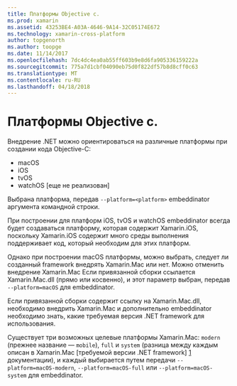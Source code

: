 ```yaml
---
title: Платформы Objective c.
ms.prod: xamarin
ms.assetid: 43253BE4-A03A-4646-9A14-32C05174E672
ms.technology: xamarin-cross-platform
author: topgenorth
ms.author: toopge
ms.date: 11/14/2017
ms.openlocfilehash: 7dc4dc4ea0ab55ff603b9e8d6fa905336159222a
ms.sourcegitcommit: 775a7d1cbf04090eb75d0f822df57b8d8cff0c63
ms.translationtype: MT
ms.contentlocale: ru-RU
ms.lasthandoff: 04/18/2018
---
```

# <a name="objective-c-platforms"></a>Платформы Objective c.


Внедрение .NET можно ориентироваться на различные платформы при создании кода Objective-C:

* macOS
* iOS
* tvOS
* watchOS [еще не реализован]

Выбрана платформа, передав `--platform=<platform>` embeddinator аргумента командной строки.

При построении для платформ iOS, tvOS и watchOS embeddinator всегда будет создаваться платформу, которая содержит Xamarin.iOS, поскольку Xamarin.iOS содержит много среды выполнения поддерживает код, который необходим для этих платформ.

Однако при построении macOS платформы, можно выбрать, следует ли созданный framework внедрять Xamarin.Mac или нет. Можно отменить внедрение Xamarin.Mac Если привязанной сборки ссылается Xamarin.Mac.dll (прямо или косвенно), и этот параметр выбран, передав `--platform=macOS` для embeddinator.

Если привязанной сборки содержит ссылку на Xamarin.Mac.dll, необходимо внедрить Xamarin.Mac и дополнительно embeddinator необходимо знать, какие требуемая версия .NET framework для использования.

Существует три возможных целевые платформы Xamarin.Mac: `modern` (прежнее название — `mobile`), `full` и `system` (разница между каждым описан в Xamarin.Mac [требуемой версии .NET framework] [ 1] документации), и каждый выбирается путем передачи `--platform=macOS-modern`, `--platform=macOS-full` или `--platform=macOS-system` для embeddinator.

[1]: ~/mac/platform/target-framework.md
